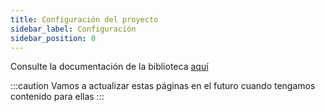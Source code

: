 ```yaml
---
title: Configuración del proyecto
sidebar_label: Configuración
sidebar_position: 0
---
```


Consulte la documentación de la biblioteca [aquí](https://binary-com.github.io/python-deriv-api/)

:::caution
Vamos a actualizar estas páginas en el futuro cuando tengamos contenido para ellas
:::
